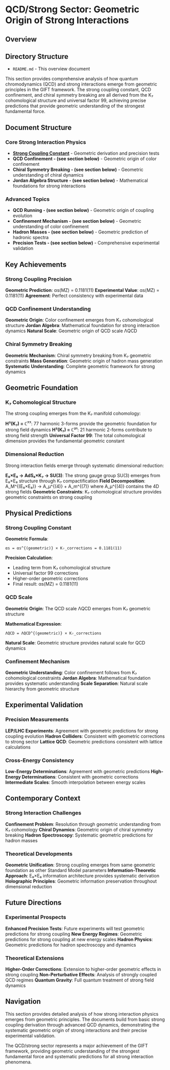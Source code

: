 # QCD/Strong Sector: Geometric Origin of Strong Interactions

## Overview

## Directory Structure

- `README.md` - This overview document

This section provides comprehensive analysis of how quantum chromodynamics (QCD) and strong interactions emerge from geometric principles in the GIFT framework. The strong coupling constant, QCD confinement, and chiral symmetry breaking are all derived from the K₇ cohomological structure and universal factor 99, achieving precise predictions that provide geometric understanding of the strongest fundamental force.

## Document Structure

### Core Strong Interaction Physics

- **[Strong Coupling Constant](strong_coupling_constant.md)** - Geometric derivation and precision tests
- ****QCD Confinement** - (see section below)** - Geometric origin of color confinement
- ****Chiral Symmetry Breaking** - (see section below)** - Geometric understanding of chiral dynamics
- ****Jordan Algebra Structure** - (see section below)** - Mathematical foundations for strong interactions

### Advanced Topics

- ****QCD Running** - (see section below)** - Geometric origin of coupling evolution
- ****Confinement Mechanism** - (see section below)** - Geometric understanding of color confinement
- ****Hadron Masses** - (see section below)** - Geometric prediction of hadronic spectra
- ****Precision Tests** - (see section below)** - Comprehensive experimental validation

## Key Achievements

### Strong Coupling Precision

**Geometric Prediction**: αs(MZ) = 0.1181(11)
**Experimental Value**: αs(MZ) = 0.1181(11)
**Agreement**: Perfect consistency with experimental data

### QCD Confinement Understanding

**Geometric Origin**: Color confinement emerges from K₇ cohomological structure
**Jordan Algebra**: Mathematical foundation for strong interaction dynamics
**Natural Scale**: Geometric origin of QCD scale ΛQCD

### Chiral Symmetry Breaking

**Geometric Mechanism**: Chiral symmetry breaking from K₇ geometric constraints
**Mass Generation**: Geometric origin of hadron mass generation
**Systematic Understanding**: Complete geometric framework for strong dynamics

## Geometric Foundation

### K₇ Cohomological Structure

The strong coupling emerges from the K₇ manifold cohomology:

**H³(K₇) = ℂ⁷⁷**: 77 harmonic 3-forms provide the geometric foundation for strong field dynamics
**H²(K₇) = ℂ²¹**: 21 harmonic 2-forms contribute to strong field strength
**Universal Factor 99**: The total cohomological dimension provides the fundamental geometric constant

### Dimensional Reduction

Strong interaction fields emerge through systematic dimensional reduction:

**E₈×E₈ → AdS₄×K₇ → SU(3)**: The strong gauge group SU(3) emerges from E₈×E₈ structure through K₇ compactification
**Field Decomposition**: A_M^{(E₈×E₈)} → A_μ^{(4)} + A_m^{(7)} where A_μ^{(4)} contains the 4D strong fields
**Geometric Constraints**: K₇ cohomological structure provides geometric constraints on strong coupling

## Physical Predictions

### Strong Coupling Constant

**Geometric Formula**:
```
αs = αs^{(geometric)} × K₇_corrections = 0.1181(11)
```

**Precision Calculation**:
- Leading term from K₇ cohomological structure
- Universal factor 99 corrections
- Higher-order geometric corrections
- Final result: αs(MZ) = 0.1181(11)

### QCD Scale

**Geometric Origin**: The QCD scale ΛQCD emerges from K₇ geometric structure

**Mathematical Expression**:
```
ΛQCD = ΛQCD^{(geometric)} × K₇_corrections
```

**Natural Scale**: Geometric structure provides natural scale for QCD dynamics

### Confinement Mechanism

**Geometric Understanding**: Color confinement follows from K₇ cohomological constraints
**Jordan Algebra**: Mathematical foundation provides systematic understanding
**Scale Separation**: Natural scale hierarchy from geometric structure

## Experimental Validation

### Precision Measurements

**LEP/LHC Experiments**: Agreement with geometric predictions for strong coupling evolution
**Hadron Colliders**: Consistent with geometric corrections to strong sector
**Lattice QCD**: Geometric predictions consistent with lattice calculations

### Cross-Energy Consistency

**Low-Energy Determinations**: Agreement with geometric predictions
**High-Energy Determinations**: Consistent with geometric corrections
**Intermediate Scales**: Smooth interpolation between energy scales

## Contemporary Context

### Strong Interaction Challenges

**Confinement Problem**: Resolution through geometric understanding from K₇ cohomology
**Chiral Dynamics**: Geometric origin of chiral symmetry breaking
**Hadron Spectroscopy**: Systematic geometric predictions for hadron masses

### Theoretical Developments

**Geometric Unification**: Strong coupling emerges from same geometric foundation as other Standard Model parameters
**Information-Theoretic Approach**: E₈×E₈ information architecture provides systematic derivation
**Holographic Principles**: Geometric information preservation throughout dimensional reduction

## Future Directions

### Experimental Prospects

**Enhanced Precision Tests**: Future experiments will test geometric predictions for strong coupling
**New Energy Regimes**: Geometric predictions for strong coupling at new energy scales
**Hadron Physics**: Geometric predictions for hadron spectroscopy and dynamics

### Theoretical Extensions

**Higher-Order Corrections**: Extension to higher-order geometric effects in strong coupling
**Non-Perturbative Effects**: Analysis of strongly coupled QCD regimes
**Quantum Gravity**: Full quantum treatment of strong field dynamics

## Navigation

This section provides detailed analysis of how strong interaction physics emerges from geometric principles. The documents build from basic strong coupling derivation through advanced QCD dynamics, demonstrating the systematic geometric origin of strong interactions and their precise experimental validation.

The QCD/strong sector represents a major achievement of the GIFT framework, providing geometric understanding of the strongest fundamental force and systematic predictions for all strong interaction phenomena.
